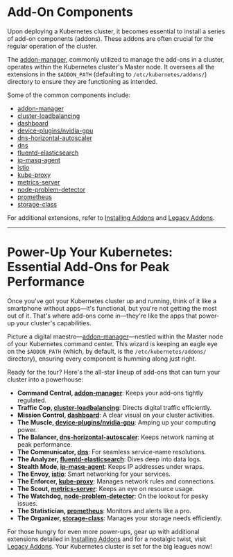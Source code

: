 # Add-On Components

Upon deploying a Kubernetes cluster, it becomes essential to install a series of add-on components (addons). These addons are often crucial for the regular operation of the cluster.

The [addon-manager](addon-manager.md), commonly utilized to manage the add-ons in a cluster, operates within the Kubernetes cluster's Master node. It oversees all the extensions in the `$ADDON_PATH` (defaulting to `/etc/kubernetes/addons/`) directory to ensure they are functioning as intended.

Some of the common components include:

* [addon-manager](https://github.com/kubernetes/kubernetes/tree/master/cluster/addons/addon-manager)
* [cluster-loadbalancing](https://github.com/kubernetes/kubernetes/tree/master/cluster/addons/cluster-loadbalancing)
* [dashboard](https://github.com/kubernetes/kubernetes/tree/master/cluster/addons/dashboard)
* [device-plugins/nvidia-gpu](https://github.com/kubernetes/kubernetes/tree/master/cluster/addons/device-plugins/nvidia-gpu)
* [dns-horizontal-autoscaler](https://github.com/kubernetes/kubernetes/tree/master/cluster/addons/dns-horizontal-autoscaler)
* [dns](https://github.com/kubernetes/kubernetes/tree/master/cluster/addons/dns)
* [fluentd-elasticsearch](https://github.com/kubernetes/kubernetes/tree/master/cluster/addons/fluentd-elasticsearch)
* [ip-masq-agent](https://github.com/kubernetes/kubernetes/tree/master/cluster/addons/ip-masq-agent)
* [istio](https://istio.io)
* [kube-proxy](https://github.com/kubernetes/kubernetes/tree/master/cluster/addons/kube-proxy)
* [metrics-server](https://github.com/kubernetes/kubernetes/tree/master/cluster/addons/metrics-server)
* [node-problem-detector](https://github.com/kubernetes/kubernetes/tree/master/cluster/addons/node-problem-detector)
* [prometheus](https://prometheus.io/)
* [storage-class](https://github.com/kubernetes/kubernetes/tree/master/cluster/addons/storage-class)

For additional extensions, refer to [Installing Addons](https://kubernetes.io/docs/concepts/cluster-administration/addons/) and [Legacy Addons](https://github.com/kubernetes/kubernetes/tree/master/cluster/addons).

---

# Power-Up Your Kubernetes: Essential Add-Ons for Peak Performance

Once you've got your Kubernetes cluster up and running, think of it like a smartphone without apps—it's functional, but you're not getting the most out of it. That's where add-ons come in—they're like the apps that power-up your cluster's capabilities.

Picture a digital maestro—[addon-manager](addon-manager.md)—nestled within the Master node of your Kubernetes command center. This wizard is keeping an eagle eye on the `$ADDON_PATH` (which, by default, is the `/etc/kubernetes/addons/` directory), ensuring every component is humming along just right.

Ready for the tour? Here's the all-star lineup of add-ons that can turn your cluster into a powerhouse:

* **Command Central, [addon-manager](https://github.com/kubernetes/kubernetes/tree/master/cluster/addons/addon-manager)**: Keeps your add-ons tightly regulated.
* **Traffic Cop, [cluster-loadbalancing](https://github.com/kubernetes/kubernetes/tree/master/cluster/addons/cluster-loadbalancing)**: Directs digital traffic efficiently.
* **Mission Control, [dashboard](https://github.com/kubernetes/kubernetes/tree/master/cluster/addons/dashboard)**: A clear visual on your cluster activities.
* **The Muscle, [device-plugins/nvidia-gpu](https://github.com/kubernetes/kubernetes/tree/master/cluster/addons/device-plugins/nvidia-gpu)**: Amping up your computing power.
* **The Balancer, [dns-horizontal-autoscaler](https://github.com/kubernetes/kubernetes/tree/master/cluster/addons/dns-horizontal-autoscaler)**: Keeps network naming at peak performance.
* **The Communicator, [dns](https://github.com/kubernetes/kubernetes/tree/master/cluster/addons/dns)**: For seamless service-name resolutions.
* **The Analyzer, [fluentd-elasticsearch](https://github.com/kubernetes/kubernetes/tree/master/cluster/addons/fluentd-elasticsearch)**: Dives deep into data logs.
* **Stealth Mode, [ip-masq-agent](https://github.com/kubernetes/kubernetes/tree/master/cluster/addons/ip-masq-agent)**: Keeps IP addresses under wraps.
* **The Envoy, [istio](https://istio.io)**: Smart networking for your services.
* **The Enforcer, [kube-proxy](https://github.com/kubernetes/kubernetes/tree/master/cluster/addons/kube-proxy)**: Manages network rules and connections.
* **The Scout, [metrics-server](https://github.com/kubernetes/kubernetes/tree/master/cluster/addons/metrics-server)**: Keeps an eye on resource usage.
* **The Watchdog, [node-problem-detector](https://github.com/kubernetes/kubernetes/tree/master/cluster/addons/node-problem-detector)**: On the lookout for pesky issues.
* **The Statistician, [prometheus](https://prometheus.io/)**: Monitors and alerts like a pro.
* **The Organizer, [storage-class](https://github.com/kubernetes/kubernetes/tree/master/cluster/addons/storage-class)**: Manages your storage needs efficiently.

For those hungry for even more power-ups, gear up with additional extensions detailed in [Installing Addons](https://kubernetes.io/docs/concepts/cluster-administration/addons/) and for a nostalgic twist, visit [Legacy Addons](https://github.com/kubernetes/kubernetes/tree/master/cluster/addons). Your Kubernetes cluster is set for the big leagues now!
